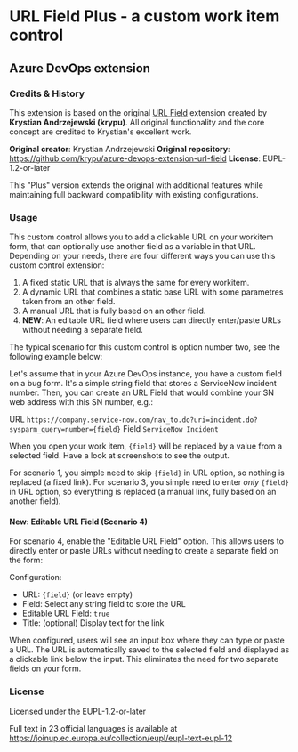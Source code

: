 # URL Field Plus - a custom work item control
## Azure DevOps extension

### Credits & History

This extension is based on the original [URL Field](https://github.com/krypu/azure-devops-extension-url-field) extension created by **Krystian Andrzejewski (krypu)**. All original functionality and the core concept are credited to Krystian's excellent work.

**Original creator**: Krystian Andrzejewski
**Original repository**: https://github.com/krypu/azure-devops-extension-url-field
**License**: EUPL-1.2-or-later

This "Plus" version extends the original with additional features while maintaining full backward compatibility with existing configurations.

### Usage

This custom control allows you to add a clickable URL on your workitem form, that can optionally use another field as a variable in that URL. Depending on your needs, there are four different ways you can use this custom control extension:

1. A fixed static URL that is always the same for every workitem.
2. A dynamic URL that combines a static base URL with some parametres taken from an other field.
3. A manual URL that is fully based on an other field.
4. **NEW**: An editable URL field where users can directly enter/paste URLs without needing a separate field.

The typical scenario for this custom control is option number two, see the following example below:

Let's assume that in your Azure DevOps instance, you have a custom field on a bug form. It's a simple string field that stores a ServiceNow incident number. Then, you can create an URL Field that would combine your SN web address with this SN number, e.g.:

URL `https://company.service-now.com/nav_to.do?uri=incident.do?sysparm_query=number={field}`
Field `ServiceNow Incident`

When you open your work item, `{field}` will be replaced by a value from a selected field. Have a look at screenshots to see the output.

For scenario 1, you simple need to skip `{field}` in URL option, so nothing is replaced (a fixed link).
For scenario 3, you simple need to enter *only* `{field}` in URL option, so everything is replaced (a manual link, fully based on an another field).

#### New: Editable URL Field (Scenario 4)

For scenario 4, enable the "Editable URL Field" option. This allows users to directly enter or paste URLs without needing to create a separate field on the form:

Configuration:
- URL: `{field}` (or leave empty)
- Field: Select any string field to store the URL
- Editable URL Field: `true`
- Title: (optional) Display text for the link

When configured, users will see an input box where they can type or paste a URL. The URL is automatically saved to the selected field and displayed as a clickable link below the input. This eliminates the need for two separate fields on your form.

### License

Licensed under the EUPL-1.2-or-later

Full text in 23 official languages is available at https://joinup.ec.europa.eu/collection/eupl/eupl-text-eupl-12

